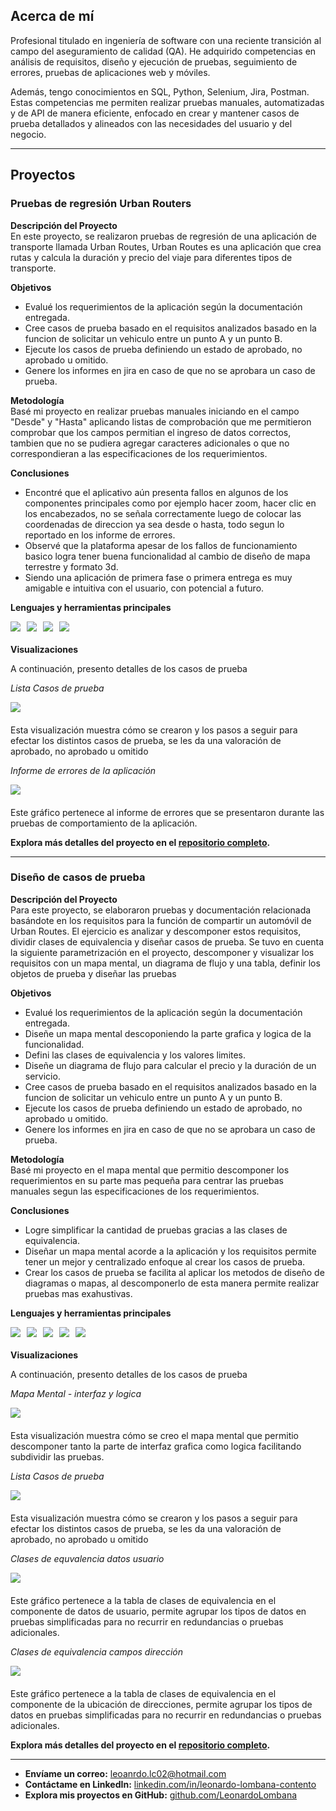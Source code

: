 <link rel="stylesheet" type="text/css" href="styles.css">

## Acerca de mí

Profesional titulado en ingeniería de software con una reciente transición al campo del aseguramiento de calidad (QA). He adquirido competencias en análisis de requisitos, diseño y ejecución de pruebas, seguimiento de errores, pruebas de aplicaciones web y móviles.

Además, tengo conocimientos en SQL, Python, Selenium, Jira, Postman. Estas competencias me permiten realizar pruebas manuales, automatizadas y de API de manera eficiente, enfocado en crear y mantener casos de prueba detallados y alineados con las necesidades del usuario y del negocio.


---


## Proyectos

### Pruebas de regresión Urban Routers

**Descripción del Proyecto**  
En este proyecto, se realizaron pruebas de regresión de una aplicación de transporte llamada Urban Routes, Urban Routes es una aplicación que crea rutas y calcula la duración y precio del viaje para diferentes tipos de transporte.

**Objetivos**  
- Evalué los requerimientos de la aplicación según la documentación entregada.
- Cree casos de prueba basado en el requisitos analizados basado en la funcion de solicitar un vehiculo entre un punto A y un punto B.
- Ejecute los casos de prueba definiendo un estado de aprobado, no aprobado u omitido.
- Genere los informes en jira en caso de que no se aprobara un caso de prueba.

**Metodología**  
Basé mi proyecto en realizar pruebas manuales iniciando en el campo "Desde" y "Hasta" aplicando listas de comprobación que me permitieron comprobar que los campos permitian el ingreso de datos correctos, tambien que no se pudiera agregar caracteres adicionales o que no correspondieran a las especificaciones de los requerimientos.

**Conclusiones**  
- Encontré que el aplicativo aún presenta fallos en algunos de los componentes principales como por ejemplo hacer zoom, hacer clic en los encabezados, no se señala correctamente luego de colocar las coordenadas de direccion ya sea desde o hasta, todo segun lo reportado en los informe de errores.
- Observé que la plataforma apesar de los fallos de funcionamiento basico logra tener buena funcionalidad al cambio de diseño de mapa terrestre y formato 3d.
- Siendo una aplicación de primera fase o primera entrega es muy amigable e intuitiva con el usuario, con potencial a futuro.

**Lenguajes y herramientas principales**  
<div style="display: flex; flex-wrap: wrap; gap: 10px; margin-bottom: 20px;">
  <img src="https://img.shields.io/badge/Manual test-6A6A6A?style=for-the-badge&logo=matplotlib&logoColor=white" />
  <img src="https://img.shields.io/badge/Web Testing-6A6A6A?style=for-the-badge&logo=matplotlib&logoColor=white" />
  <img src="https://img.shields.io/badge/Regression Test-6A6A6A?style=for-the-badge&logo=matplotlib&logoColor=white" />
  <img src="https://img.shields.io/badge/Funtional Test-6A6A6A?style=for-the-badge&logo=matplotlib&logoColor=white" />
</div>

**Visualizaciones**

A continuación, presento detalles de los casos de prueba 

   *Lista Casos de prueba*
   <div style="display: flex; flex-wrap: wrap; gap: 10px; margin-bottom: 20px;">
  <img src=".//assets/img/pruebasRegresion.png"/>  
   </div>

   Esta visualización muestra cómo se crearon y los pasos a seguir para efectar los distintos casos de prueba, se les da una valoración de aprobado, no aprobado u omitido

   *Informe de errores de la aplicación*
   <div style="display: flex; flex-wrap: wrap; gap: 10px; margin-bottom: 20px;">
  <img src="./assets/img/informeErrores.png"/>  
   </div>

   Este gráfico pertenece al informe de errores que se presentaron durante las pruebas de comportamiento de la aplicación.
 
**Explora más detalles del proyecto en el [repositorio completo](https://github.com/LeonardoLombana/Pruebas-de-regresion-Urban-Routers).**

---

### Diseño de casos de prueba

**Descripción del Proyecto**  
Para este proyecto, se elaboraron pruebas y documentación relacionada basándote en los requisitos para la función de compartir un automóvil de Urban Routes.
El ejercicio es analizar y descomponer estos requisitos, dividir clases de equivalencia y diseñar casos de prueba. Se tuvo en cuenta la siguiente parametrización en el proyecto, descomponer y visualizar los requisitos con un mapa mental, un diagrama de flujo y una tabla, definir los objetos de prueba y diseñar las pruebas 

**Objetivos**  
- Evalué los requerimientos de la aplicación según la documentación entregada.
- Diseñe un mapa mental descoponiendo la parte grafica y logica de la funcionalidad.
- Defini las clases de equivalencia y los valores limites.
- Diseñe un diagrama de flujo para calcular el precio y la duración de un servicio.
- Cree casos de prueba basado en el requisitos analizados basado en la funcion de solicitar un vehiculo entre un punto A y un punto B.
- Ejecute los casos de prueba definiendo un estado de aprobado, no aprobado u omitido.
- Genere los informes en jira en caso de que no se aprobara un caso de prueba.

**Metodología**  
Basé mi proyecto en el mapa mental que permitio descomponer los requerimientos en su parte mas pequeña para centrar las pruebas manuales segun las especificaciones de los requerimientos.

**Conclusiones**  
- Logre simplificar la cantidad de pruebas gracias a las clases de equivalencia.
- Diseñar un mapa mental acorde a la aplicación y los requisitos permite tener un mejor y centralizado enfoque al crear los casos de prueba. 
- Crear los casos de prueba se facilita al aplicar los metodos de diseño de diagramas o mapas, al descomponerlo de esta manera permite realizar pruebas mas exahustivas.

**Lenguajes y herramientas principales**  
<div style="display: flex; flex-wrap: wrap; gap: 10px; margin-bottom: 20px;">
  <img src="https://img.shields.io/badge/Manual test-6A6A6A?style=for-the-badge&logo=matplotlib&logoColor=white" />
  <img src="https://img.shields.io/badge/Web Testing-6A6A6A?style=for-the-badge&logo=matplotlib&logoColor=white" />
  <img src="https://img.shields.io/badge/Regression Test-6A6A6A?style=for-the-badge&logo=matplotlib&logoColor=white" />
  <img src="https://img.shields.io/badge/Funtional Test-6A6A6A?style=for-the-badge&logo=matplotlib&logoColor=white" />
  <img src="https://img.shields.io/badge/Equivalencia-6A6A6A?style=for-the-badge&logo=matplotlib&logoColor=white" />

</div>

**Visualizaciones**

A continuación, presento detalles de los casos de prueba 

  *Mapa Mental - interfaz y logica*
   <div style="display: flex; flex-wrap: wrap; gap: 10px; margin-bottom: 20px;">
  <img src=".//assets/img/mapaMental_2P.png"/>  
   </div>

   Esta visualización muestra cómo se creo el mapa mental que permitio descomponer tanto la parte de interfaz grafica como logica facilitando subdividir las pruebas.

  *Lista Casos de prueba*
   <div style="display: flex; flex-wrap: wrap; gap: 10px; margin-bottom: 20px;">
  <img src=".//assets/img/casosdePrueba_2P.png"/>  
   </div>

   Esta visualización muestra cómo se crearon y los pasos a seguir para efectar los distintos casos de prueba, se les da una valoración de aprobado, no aprobado u omitido

  *Clases de equvalencia datos usuario*
   <div style="display: flex; flex-wrap: wrap; gap: 10px; margin-bottom: 20px;">
  <img src="./assets/img//clasesEquivalencia_2P.png"/>  
   </div>

   Este gráfico pertenece a la tabla de clases de equivalencia en el componente de datos de usuario, permite agrupar los tipos de datos en pruebas simplificadas para no recurrir en redundancias o pruebas adicionales.

  *Clases de equivalencia campos dirección* 
   <div style="display: flex; flex-wrap: wrap; gap: 10px; margin-bottom: 20px;">
  <img src="./assets/img//clasesEquivalencia2_2P.png"/>  
   </div>

   Este gráfico pertenece a la tabla de clases de equivalencia en el componente de la ubicación de direcciones, permite agrupar los tipos de datos en pruebas simplificadas para no recurrir en redundancias o pruebas adicionales.
 
**Explora más detalles del proyecto en el [repositorio completo](https://github.com/LeonardoLombana/Diseno_de_pruebas).**

---

- **Envíame un correo:** [leoanrdo.lc02@hotmail.com](mailto:leonardo.lc02@hotmail.com)
- **Contáctame en LinkedIn:** [linkedin.com/in/leonardo-lombana-contento](https://www.linkedin.com/in/leonardo-lombana-contento/)
- **Explora mis proyectos en GitHub:** [github.com/LeonardoLombana](https://github.com/LeonardoLombana)
